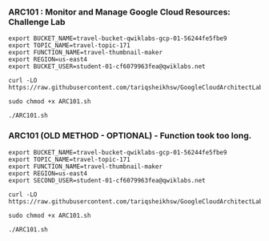 ### ARC101 : Monitor and Manage Google Cloud Resources: Challenge Lab

```
export BUCKET_NAME=travel-bucket-qwiklabs-gcp-01-56244fe5fbe9
export TOPIC_NAME=travel-topic-171
export FUNCTION_NAME=travel-thumbnail-maker
export REGION=us-east4
export BUCKET_USER=student-01-cf6079963fea@qwiklabs.net
```

```
curl -LO https://raw.githubusercontent.com/tariqsheikhsw/GoogleCloudArchitectLabs/main/Solutions/ARC101.sh

sudo chmod +x ARC101.sh

./ARC101.sh
```


### ARC101 (OLD METHOD - OPTIONAL) - Function took too long.
```
export BUCKET_NAME=travel-bucket-qwiklabs-gcp-01-56244fe5fbe9
export TOPIC_NAME=travel-topic-171
export FUNCTION_NAME=travel-thumbnail-maker
export REGION=us-east4
export SECOND_USER=student-01-cf6079963fea@qwiklabs.net
```

```
curl -LO https://raw.githubusercontent.com/tariqsheikhsw/GoogleCloudArchitectLabs/main/Solutions/ARC101.sh

sudo chmod +x ARC101.sh

./ARC101.sh
```
